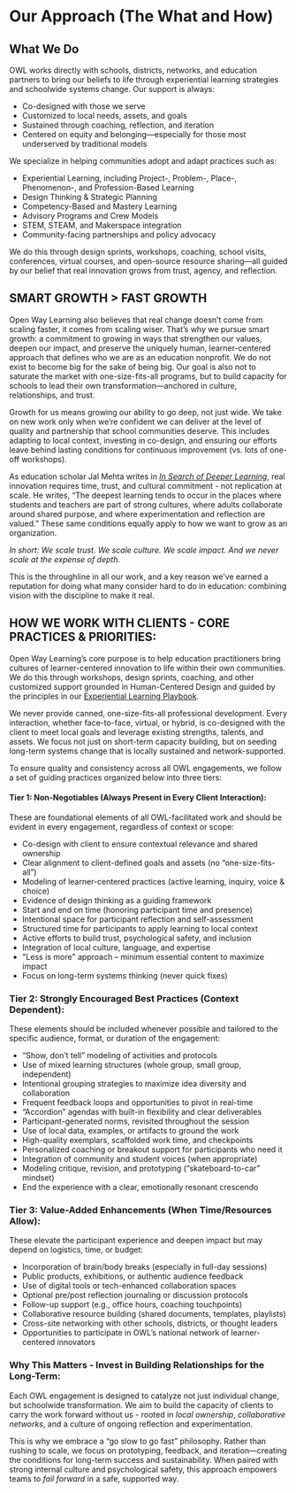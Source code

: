 # Our Approach (The What and How)

## What We Do

OWL works directly with schools, districts, networks, and education partners to bring our beliefs to life through experiential learning strategies and schoolwide systems change. Our support is always:

* Co-designed with those we serve  
* Customized to local needs, assets, and goals  
* Sustained through coaching, reflection, and iteration  
* Centered on equity and belonging—especially for those most underserved by traditional models

We specialize in helping communities adopt and adapt practices such as:

* Experiential Learning, including Project-, Problem-, Place-, Phenomenon-, and Profession-Based Learning  
* Design Thinking & Strategic Planning  
* Competency-Based and Mastery Learning  
* Advisory Programs and Crew Models  
* STEM, STEAM, and Makerspace integration  
* Community-facing partnerships and policy advocacy

We do this through design sprints, workshops, coaching, school visits, conferences, virtual courses, and open-source resource sharing—all guided by our belief that real innovation grows from trust, agency, and reflection.

## **SMART GROWTH \> FAST GROWTH**

Open Way Learning also believes that real change doesn’t come from scaling faster, it comes from scaling wiser. That’s why we pursue smart growth: a commitment to growing in ways that strengthen our values, deepen our impact, and preserve the uniquely human, learner-centered approach that defines who we are as an education nonprofit. We do not exist to become big for the sake of being big. Our goal is also not to saturate the market with one-size-fits-all programs, but to build capacity for schools to lead their own transformation—anchored in culture, relationships, and trust.

Growth for us means growing our ability to go deep, not just wide. We take on new work only when we’re confident we can deliver at the level of quality and partnership that school communities deserve. This includes adapting to local context, investing in co-design, and ensuring our efforts leave behind lasting conditions for continuous improvement (vs. lots of one-off workshops).

As education scholar Jal Mehta writes in [*In Search of Deeper Learning*](https://www.hup.harvard.edu/books/9780674248250), real innovation requires time, trust, and cultural commitment \- not replication at scale. He writes, “The deepest learning tends to occur in the places where students and teachers are part of strong cultures, where adults collaborate around shared purpose, and where experimentation and reflection are valued.” These same conditions equally apply to how we want to grow as an organization.

*In short: We scale trust. We scale culture. We scale impact. And we never scale at the expense of depth.*

This is the throughline in all our work, and a key reason we’ve earned a reputation for doing what many consider hard to do in education: combining vision with the discipline to make it real.

## **HOW WE WORK WITH CLIENTS \- CORE PRACTICES & PRIORITIES:**

Open Way Learning’s core purpose is to help education practitioners bring cultures of learner-centered innovation to life within their own communities. We do this through workshops, design sprints, coaching, and other customized support grounded in Human-Centered Design and guided by the principles in our [Experiential Learning Playbook](https://docs.google.com/document/d/12v1Xnc22Z3WRI-9DGxuBDbEayVxb-ov-ydEMm3ndQTg/edit?usp=sharing).

We never provide canned, one-size-fits-all professional development. Every interaction, whether face-to-face, virtual, or hybrid, is co-designed with the client to meet local goals and leverage existing strengths, talents, and assets. We focus not just on short-term capacity building, but on seeding long-term systems change that is locally sustained and network-supported.

To ensure quality and consistency across all OWL engagements, we follow a set of guiding practices organized below into three tiers:

#### **Tier 1: Non-Negotiables (Always Present in Every Client Interaction):**

These are foundational elements of all OWL-facilitated work and should be evident in every engagement, regardless of context or scope:

* Co-design with client to ensure contextual relevance and shared ownership  
* Clear alignment to client-defined goals and assets (no “one-size-fits-all”)  
* Modeling of learner-centered practices (active learning, inquiry, voice & choice)  
* Evidence of design thinking as a guiding framework  
* Start and end on time (honoring participant time and presence)  
* Intentional space for participant reflection and self-assessment  
* Structured time for participants to apply learning to local context  
* Active efforts to build trust, psychological safety, and inclusion  
* Integration of local culture, language, and expertise  
* "Less is more" approach – minimum essential content to maximize impact  
* Focus on long-term systems thinking (never quick fixes)

### **Tier 2: Strongly Encouraged Best Practices (Context Dependent):**

These elements should be included whenever possible and tailored to the specific audience, format, or duration of the engagement:

* “Show, don’t tell” modeling of activities and protocols  
* Use of mixed learning structures (whole group, small group, independent)  
* Intentional grouping strategies to maximize idea diversity and collaboration  
* Frequent feedback loops and opportunities to pivot in real-time  
* “Accordion” agendas with built-in flexibility and clear deliverables  
* Participant-generated norms, revisited throughout the session  
* Use of local data, examples, or artifacts to ground the work  
* High-quality exemplars, scaffolded work time, and checkpoints  
* Personalized coaching or breakout support for participants who need it  
* Integration of community and student voices (when appropriate)  
* Modeling critique, revision, and prototyping (“skateboard-to-car” mindset)  
* End the experience with a clear, emotionally resonant crescendo

### **Tier 3: Value-Added Enhancements (When Time/Resources Allow):**

These elevate the participant experience and deepen impact but may depend on logistics, time, or budget:

* Incorporation of brain/body breaks (especially in full-day sessions)  
* Public products, exhibitions, or authentic audience feedback  
* Use of digital tools or tech-enhanced collaboration spaces  
* Optional pre/post reflection journaling or discussion protocols  
* Follow-up support (e.g., office hours, coaching touchpoints)  
* Collaborative resource building (shared documents, templates, playlists)  
* Cross-site networking with other schools, districts, or thought leaders  
* Opportunities to participate in OWL’s national network of learner-centered innovators

### **Why This Matters \- Invest in Building Relationships for the Long-Term:**

Each OWL engagement is designed to catalyze not just individual change, but schoolwide transformation. We aim to build the capacity of clients to carry the work forward without us \- rooted in *local ownership*, *collaborative networks*, and a culture of ongoing reflection and experimentation.

This is why we embrace a “go slow to go fast” philosophy. Rather than rushing to scale, we focus on prototyping, feedback, and iteration—creating the conditions for long-term success and sustainability. When paired with strong internal culture and psychological safety, this approach empowers teams to *fail forward* in a safe, supported way.



